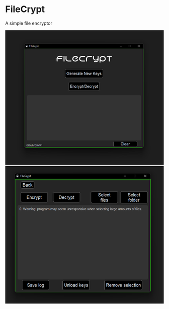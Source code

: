 # FileCrypt
A simple file encryptor



![Captura1](https://raw.githubusercontent.com/DRVR1/FileCrypt/main/res/screen1.png)
![Captura2](https://raw.githubusercontent.com/DRVR1/FileCrypt/main/res/screen2.png)
